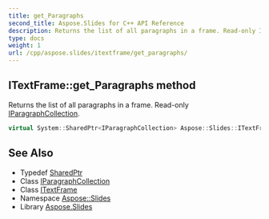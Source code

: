 ```yaml
---
title: get_Paragraphs
second_title: Aspose.Slides for C++ API Reference
description: Returns the list of all paragraphs in a frame. Read-only IParagraphCollection.
type: docs
weight: 1
url: /cpp/aspose.slides/itextframe/get_paragraphs/
---
```

## ITextFrame::get_Paragraphs method


Returns the list of all paragraphs in a frame. Read-only [IParagraphCollection](../../iparagraphcollection/).

```cpp
virtual System::SharedPtr<IParagraphCollection> Aspose::Slides::ITextFrame::get_Paragraphs()=0
```

## See Also

* Typedef [SharedPtr](../../../system/sharedptr/)
* Class [IParagraphCollection](../../iparagraphcollection/)
* Class [ITextFrame](../)
* Namespace [Aspose::Slides](../../)
* Library [Aspose.Slides](../../../)
